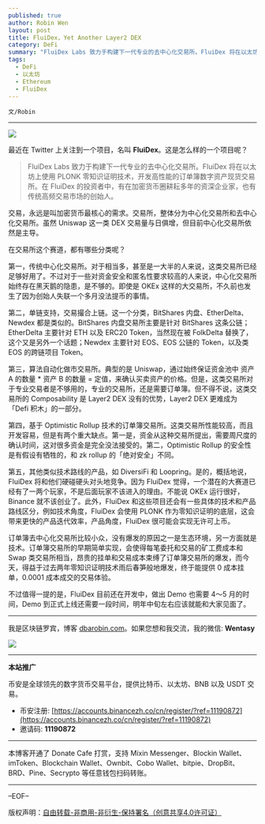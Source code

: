 ```yaml
---
published: true
author: Robin Wen
layout: post
title: FluiDex，Yet Another Layer2 DEX
category: DeFi
summary: "FluiDex Labs 致力于构建下一代专业的去中心化交易所。FluiDex 将在以太坊上使用 PLONK 零知识证明技术，开发高性能的订单簿数字资产现货交易所。在 FluiDex 的投资者中，有在加密货币圈耕耘多年的资深企业家，也有传统高频交易市场的创始人。不过值得一提的是，FluiDex 目前还在开发中，做出 Demo 也需要 4～5 月的时间，Demo 到正式上线有需要一段时间，明年中旬左右应该就能和大家见面了。"
tags:
  - DeFi
  - 以太坊
  - Ethereum
  - FluiDex
---
```


`文/Robin`

***

![](https://cdn.dbarobin.com/nu7v6hi.png)

最近在 Twitter 上关注到一个项目，名叫 **FluiDex**。这是怎么样的一个项目呢？

> FluiDex Labs 致力于构建下一代专业的去中心化交易所。FluiDex 将在以太坊上使用 PLONK 零知识证明技术，开发高性能的订单簿数字资产现货交易所。在 FluiDex 的投资者中，有在加密货币圈耕耘多年的资深企业家，也有传统高频交易市场的创始人。

交易，永远是叫加密货币最核心的需求。交易所，整体分为中心化交易所和去中心化交易所。虽然 Uniswap 这一类 DEX 交易量与日俱增，但目前中心化交易所依然是主导。

在交易所这个赛道，都有哪些分类呢？

第一，传统中心化交易所。对于相当多，甚至是一大半的人来说，这类交易所已经足够好用了。不过对于一些对资金安全和匿名性要求较高的人来说，中心化交易所始终存在黑天鹅的隐患，是不够的。即使是 OKEx 这样的大交易所，不久前也发生了因为创始人失联一个多月没法提币的事情。

第二，单链支持，交易撮合上链。这一个分类，BitShares 内盘、EtherDelta、Newdex 都是类似的。BitShares 内盘交易所主要是针对 BitShares 这条公链；EtherDelta 主要针对 ETH 以及 ERC20 Token，当然现在被 FolkDelta 替换了，这个又是另外一个话题；Newdex 主要针对 EOS、EOS 公链的 Token，以及类 EOS 的跨链项目 Token。

第三，算法自动化做市交易所。典型的是 Uniswap，通过始终保证资金池中 资产 A 的数量 * 资产 B 的数量 = 定值，来确认买卖资产的价格。但是，这类交易所对于专业交易者是不够用的，专业的交易所，还是需要订单簿。但不得不说，这类交易所的 Composability 是 Layer2 DEX 没有的优势，Layer2 DEX 更难成为「Defi 积木」的一部分。

第四，基于 Optimistic Rollup 技术的订单簿交易所。这类交易所性能较高，而且开发容易，但是有两个重大缺点。第一是，资金从这种交易所提出，需要周尺度的确认时间，这对很多资金是完全没法接受的。第二，Optimistic Rollup 的安全性是有假设有牺牲的，和 zk rollup 的「绝对安全」不同。

第五，其他类似技术路线的产品，如 DiversiFi 和 Loopring。是的，概括地说，FluiDex 将和他们硬碰硬头对头地竞争。因为 FluiDex 觉得，一个潜在的大赛道已经有了一两个玩家，不是后面玩家不该进入的理由。不能说 OKEx 运行很好，Binance 就不该创业了。此外，FluiDex 和这些项目还会有一些具体的技术和产品路线区分，例如技术角度，FluiDex 会使用 PLONK 作为零知识证明的底层，这会带来更快的产品迭代效率，产品角度，FluiDex 很可能会实现无许可上币。

订单簿去中心化交易所比较小众，没有爆发的原因之一是生态环境，另一方面就是技术。订单簿交易所的早期简单实现，会使得每笔委托和交易的矿工费成本和 Swap 类交易所相当，昂贵的挂单和交易成本束缚了订单簿交易所的爆发，而今天，得益于过去两年零知识证明技术雨后春笋般地爆发，终于能提供 0 成本挂单，0.0001 成本成交的交易体验。

不过值得一提的是，FluiDex 目前还在开发中，做出 Demo 也需要 4～5 月的时间，Demo 到正式上线还需要一段时间，明年中旬左右应该就能和大家见面了。

***

我是区块链罗宾，博客 [dbarobin.com](https://dbarobin.com/)。如果您想和我交流，我的微信: **Wentasy**

![](https://cdn.dbarobin.com/v4yywe2.png)

***

**本站推广**

币安是全球领先的数字货币交易平台，提供比特币、以太坊、BNB 以及 USDT 交易。

* 币安注册: [https://accounts.binancezh.co/cn/register/?ref=11190872](https://accounts.binancezh.co/cn/register/?ref=11190872)
* 邀请码: **11190872**

***

本博客开通了 Donate Cafe 打赏，支持 Mixin Messenger、Blockin Wallet、imToken、Blockchain Wallet、Ownbit、Cobo Wallet、bitpie、DropBit、BRD、Pine、Secrypto 等任意钱包扫码转账。

<center>
    <div class="--donate-button"
         data-button-id="f8b9df0d-af9a-460d-8258-d3f435445075"
    ></div>
</center>

***

–EOF–

版权声明：[自由转载-非商用-非衍生-保持署名（创意共享4.0许可证）](http://creativecommons.org/licenses/by-nc-nd/4.0/deed.zh)